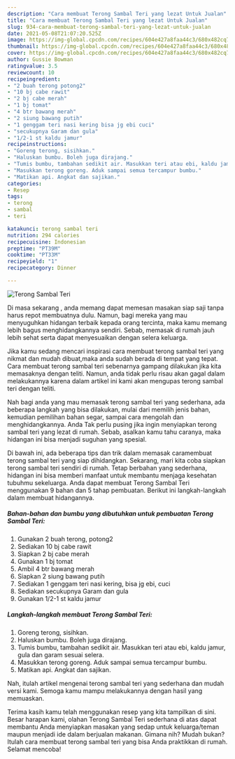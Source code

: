 ```yaml
---
description: "Cara membuat Terong Sambal Teri yang lezat Untuk Jualan"
title: "Cara membuat Terong Sambal Teri yang lezat Untuk Jualan"
slug: 934-cara-membuat-terong-sambal-teri-yang-lezat-untuk-jualan
date: 2021-05-08T21:07:20.525Z
image: https://img-global.cpcdn.com/recipes/604e427a8faa44c3/680x482cq70/terong-sambal-teri-foto-resep-utama.jpg
thumbnail: https://img-global.cpcdn.com/recipes/604e427a8faa44c3/680x482cq70/terong-sambal-teri-foto-resep-utama.jpg
cover: https://img-global.cpcdn.com/recipes/604e427a8faa44c3/680x482cq70/terong-sambal-teri-foto-resep-utama.jpg
author: Gussie Bowman
ratingvalue: 3.5
reviewcount: 10
recipeingredient:
- "2 buah terong potong2"
- "10 bj cabe rawit"
- "2 bj cabe merah"
- "1 bj tomat"
- "4 btr bawang merah"
- "2 siung bawang putih"
- "1 genggam teri nasi kering bisa jg ebi cuci"
- "secukupnya Garam dan gula"
- "1/2-1 st kaldu jamur"
recipeinstructions:
- "Goreng terong, sisihkan."
- "Haluskan bumbu. Boleh juga dirajang."
- "Tumis bumbu, tambahan sedikit air. Masukkan teri atau ebi, kaldu jamur, gula dan garam sesuai selera."
- "Masukkan terong goreng. Aduk sampai semua tercampur bumbu."
- "Matikan api. Angkat dan sajikan."
categories:
- Resep
tags:
- terong
- sambal
- teri

katakunci: terong sambal teri 
nutrition: 294 calories
recipecuisine: Indonesian
preptime: "PT39M"
cooktime: "PT33M"
recipeyield: "1"
recipecategory: Dinner

---
```



![Terong Sambal Teri](https://img-global.cpcdn.com/recipes/604e427a8faa44c3/680x482cq70/terong-sambal-teri-foto-resep-utama.jpg)

Di masa  sekarang , anda memang dapat memesan masakan siap saji tanpa harus repot membuatnya dulu. Namun, bagi mereka yang mau menyuguhkan hidangan terbaik kepada orang tercinta, maka kamu memang lebih bagus menghidangkannya sendiri. Sebab, memasak di rumah jauh lebih sehat serta dapat menyesuaikan dengan selera keluarga.

Jika kamu sedang mencari inspirasi cara membuat terong sambal teri yang nikmat dan mudah dibuat,maka anda sudah berada di tempat yang tepat. Cara membuat terong sambal teri  sebenarnya gampang dilakukan jika kita memasaknya dengan teliti. Namun, anda tidak perlu risau akan gagal dalam melakukannya 
karena dalam artikel ini kami akan mengupas terong sambal teri dengan teliti.  



Nah bagi anda yang mau memasak terong sambal teri yang sederhana, ada beberapa langkah yang bisa dilakukan, mulai dari memilih jenis bahan, kemudian pemilihan bahan segar, sampai cara mengolah dan menghidangkannya. Anda Tak perlu pusing jika ingin menyiapkan terong sambal teri yang lezat di rumah. Sebab, asalkan kamu  tahu caranya, maka hidangan ini bisa menjadi suguhan yang spesial.

Di bawah ini, ada beberapa tips dan trik dalam memasak caramembuat terong sambal teri yang siap dihidangkan. Sekarang, mari kita coba siapkan terong sambal teri sendiri di rumah. Tetap berbahan yang sederhana, hidangan ini bisa memberi manfaat untuk membantu menjaga kesehatan tubuhmu sekeluarga. Anda dapat membuat Terong Sambal Teri menggunakan 9 bahan dan 5 tahap pembuatan. Berikut ini langkah-langkah dalam membuat hidangannya.

<!--inarticleads1-->

##### Bahan-bahan dan bumbu yang dibutuhkan untuk pembuatan Terong Sambal Teri:

1. Gunakan 2 buah terong, potong2
1. Sediakan 10 bj cabe rawit
1. Siapkan 2 bj cabe merah
1. Gunakan 1 bj tomat
1. Ambil 4 btr bawang merah
1. Siapkan 2 siung bawang putih
1. Sediakan 1 genggam teri nasi kering, bisa jg ebi, cuci
1. Sediakan secukupnya Garam dan gula
1. Gunakan 1/2-1 st kaldu jamur




<!--inarticleads2-->

##### Langkah-langkah membuat Terong Sambal Teri:

1. Goreng terong, sisihkan.
1. Haluskan bumbu. Boleh juga dirajang.
1. Tumis bumbu, tambahan sedikit air. Masukkan teri atau ebi, kaldu jamur, gula dan garam sesuai selera.
1. Masukkan terong goreng. Aduk sampai semua tercampur bumbu.
1. Matikan api. Angkat dan sajikan.




Nah, itulah artikel mengenai  terong sambal teri  yang sederhana dan mudah versi kami. Semoga kamu mampu melakukannya dengan hasil yang memuaskan. 

Terima kasih kamu telah menggunakan resep yang kita tampilkan di sini. Besar harapan kami, olahan  Terong Sambal Teri sederhana di atas dapat membantu Anda menyiapkan masakan yang sedap untuk keluarga/teman maupun menjadi ide dalam berjualan makanan. Gimana nih? Mudah bukan? Itulah cara membuat terong sambal teri yang bisa Anda praktikkan di rumah. Selamat mencoba!

